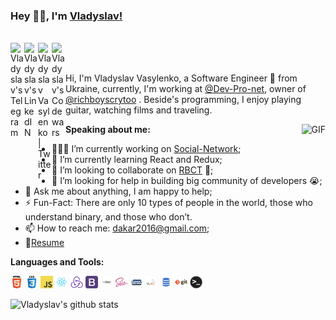 ### Hey 👋🏽, I'm [Vladyslav!](https://vladyslav.github.io/) 

<br/>

<a href="https://t.me/Vlad_Vasylenko">
  <img align="left" alt="Vladyslav's Telegram" width="22px" src="https://cdn.jsdelivr.net/npm/simple-icons@v3/icons/telegram.svg" />
</a>
<a href="https://www.linkedin.com/in/vladvasylenko/">
  <img align="left" alt="Vladyslav's LinkedIN" width="22px" src="https://cdn.jsdelivr.net/npm/simple-icons@v3/icons/linkedin.svg" />
</a>
<a href="https://twitter.com/Vasylenko__">
  <img align="left" alt="Vladyslav Vasylenko | Twitter" width="22px" src="https://cdn.jsdelivr.net/npm/simple-icons@v3/icons/twitter.svg" />
</a>
<a href="https://www.codewars.com/users/richboyscrytoo">
  <img align="left" alt="Vladyslav's Codewars" width="22px" src="https://cdn.jsdelivr.net/npm/simple-icons@v3/icons/codewars.svg" />
</a>

<br />
<br />

Hi, I'm Vladyslav Vasylenko, a Software Engineer 🚀 from Ukraine, currently, I'm working at [@Dev-Pro-net](https://github.com/Dev-Pro-net), owner of [@richboyscrytoo](https://github.com/richboyscrytoo) . Beside's programming, I enjoy playing guitar, watching films and traveling.

  <img align="right" alt="GIF" src="https://media.giphy.com/media/836HiJc7pgzy8iNXCn/giphy.gif" />
  
**Speaking about me:**

- 👨🏽‍💻 I’m currently working on [Social-Network](https://github.com/Vladyslav-Vasylenko/Social-Network);
- 🌱 I’m currently learning React and Redux; 
- 👯 I’m looking to collaborate on [RBCT](https://github.com/richboyscrytoo) 🤝;
- 🤔 I’m looking for help in building big community of developers 😭;
- 💬 Ask me about anything, I am happy to help;
- ⚡️ Fun-Fact: There are only 10 types of people in the world, those who understand binary, and those who don’t.
- 📫 How to reach me: dakar2016@gmail.com;
- 📝[Resume](https://drive.google.com/file/d/1JAKlJnjnSnDRXmVXeEDU0oN1gyzTk8NN/view?usp=sharing)

**Languages and Tools:**  

<code><img height="20" src="https://raw.githubusercontent.com/github/explore/80688e429a7d4ef2fca1e82350fe8e3517d3494d/topics/html/html.png"></code>
<code><img height="20" src="https://raw.githubusercontent.com/github/explore/80688e429a7d4ef2fca1e82350fe8e3517d3494d/topics/css/css.png"></code>
<code><img height="20" src="https://raw.githubusercontent.com/github/explore/80688e429a7d4ef2fca1e82350fe8e3517d3494d/topics/javascript/javascript.png"></code>
<code><img height="20" src="https://raw.githubusercontent.com/github/explore/80688e429a7d4ef2fca1e82350fe8e3517d3494d/topics/react/react.png"></code>
<code><img height="20" src="https://raw.githubusercontent.com/github/explore/80688e429a7d4ef2fca1e82350fe8e3517d3494d/topics/redux/redux.png"></code>
<code><img height="20" src="https://raw.githubusercontent.com/github/explore/80688e429a7d4ef2fca1e82350fe8e3517d3494d/topics/bootstrap/bootstrap.png"></code>
<code><img height="20" src="https://raw.githubusercontent.com/github/explore/80688e429a7d4ef2fca1e82350fe8e3517d3494d/topics/jquery/jquery.png"></code>
<code><img height="20" src="https://raw.githubusercontent.com/github/explore/80688e429a7d4ef2fca1e82350fe8e3517d3494d/topics/sass/sass.png"></code>
<code><img height="20" src="https://raw.githubusercontent.com/github/explore/80688e429a7d4ef2fca1e82350fe8e3517d3494d/topics/less/less.png"></code>
<code><img height="20" src="https://raw.githubusercontent.com/github/explore/80688e429a7d4ef2fca1e82350fe8e3517d3494d/topics/mysql/mysql.png"></code>
<code><img height="20" src="https://raw.githubusercontent.com/github/explore/80688e429a7d4ef2fca1e82350fe8e3517d3494d/topics/sql/sql.png"></code>
<code><img height="20" src="https://raw.githubusercontent.com/github/explore/80688e429a7d4ef2fca1e82350fe8e3517d3494d/topics/git/git.png"></code>
<code><img height="20" src="https://raw.githubusercontent.com/github/explore/80688e429a7d4ef2fca1e82350fe8e3517d3494d/topics/terminal/terminal.png"></code>



![Vladyslav's github stats](https://github-readme-stats.vercel.app/api?username=vladyslav&show_icons=true&hide_border=true)
